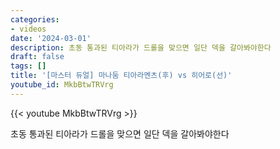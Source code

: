 ```yaml
---
categories:
- videos
date: '2024-03-01'
description: 초동 통과된 티아라가 드롤을 맞으면 일단 덱을 갈아봐야한다
draft: false
tags: []
title: '[마스터 듀얼] 마나둠 티아라멘츠(후) vs 히어로(선)'
youtube_id: MkbBtwTRVrg
---
```



{{< youtube MkbBtwTRVrg >}}

초동 통과된 티아라가 드롤을 맞으면 일단 덱을 갈아봐야한다